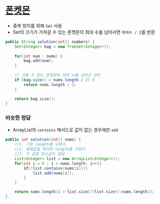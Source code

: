 # [폰켓몬](https://programmers.co.kr/learn/courses/30/lessons/1845)
- 중복 방지를 위해 `Set` 사용
- Set의 크기가 가져갈 수 있는 폰켓몬의 최대 수를 넘어서면 `최대수 / 2`를 반환
```java
public String solution(int[] numbers) {
    Set<Integer> bag = new TreeSet<Integer>();
		
    for(int num : nums) {
        bag.add(num);
    }
    
    // 고를 수 있는 폰켓몬의 최대 수를 넘어선 경우
    if (bag.size() > nums.length / 2) {
        return nums.length / 2;
    }
		
	return bag.size();
}
```

### 비슷한 정답
- ArrayList의 `contains` 메서드로 값이 없는 경우에만 `add`
```java
public int solution(int[] nums) {
    //1. 기존 length를 구한다.
    //2. 중복값을 제거한 length를 구한다.
    //3. 두 값중 최소값이 정답.
    List<Integer> list = new ArrayList<Integer>();
    for(int i = 0 ; i < nums.length; i++){
        if(!list.contains(nums[i])){
            list.add(nums[i]);
        }
    }

    return nums.length/2 > list.size()?list.size():nums.length/2;
}
```